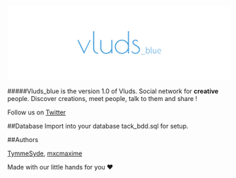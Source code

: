 ![Vluds](/img/banniere.png "Vluds")
 
#####Vluds_blue is the version 1.0 of Vluds.
Social network for **creative** people. Discover creations, meet people, talk to them and share !

Follow us on [Twitter](https://twitter.com/Vluds_)

##Database
Import into your database tack_bdd.sql for setup.

##Authors

[TymmeSyde](https://github.com/TymmeSyde), [mxcmaxime](https://github.com/mxcmaxime)

Made with our little hands for you :heart:
